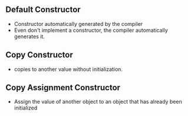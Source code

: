 

## Default Constructor

* Constructor automatically generated by the compiler
* Even don't implement a constructor, the compiler automatically generates it.



## Copy Constructor

* copies to another value without initialization.



## Copy Assignment Constructor

* Assign the value of another object to an object that has already been initialized